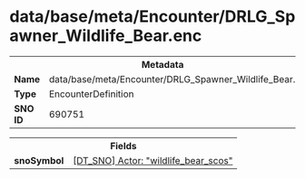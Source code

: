 <h1>data/base/meta/Encounter/DRLG_Spawner_Wildlife_Bear.enc</h1><table><tr><th colspan="100%">Metadata</th></tr><tr><td><b>Name</b></td><td>data/base/meta/Encounter/DRLG_Spawner_Wildlife_Bear.enc</td></tr><tr><td><b>Type</b></td><td>EncounterDefinition</td></tr><tr><td><b>SNO ID</b></td><td>690751</td></tr></table>

<table><tr><th colspan="100%">Fields</th></tr><tr><td><b>snoSymbol</b></td><td><a href="..\Actor\wildlife_bear_scos.acr">[DT_SNO] Actor: "wildlife_bear_scos"</a></td></tr></table>

